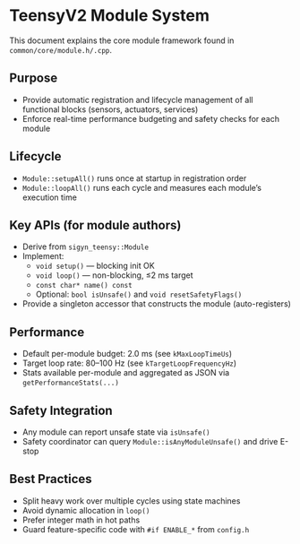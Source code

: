 # TeensyV2 Module System

This document explains the core module framework found in `common/core/module.h/.cpp`.

## Purpose
- Provide automatic registration and lifecycle management of all functional blocks (sensors, actuators, services)
- Enforce real-time performance budgeting and safety checks for each module

## Lifecycle
- `Module::setupAll()` runs once at startup in registration order
- `Module::loopAll()` runs each cycle and measures each module’s execution time

## Key APIs (for module authors)
- Derive from `sigyn_teensy::Module`
- Implement:
  - `void setup()` — blocking init OK
  - `void loop()` — non-blocking, ≤2 ms target
  - `const char* name() const`
  - Optional: `bool isUnsafe()` and `void resetSafetyFlags()`
- Provide a singleton accessor that constructs the module (auto-registers)

## Performance
- Default per-module budget: 2.0 ms (see `kMaxLoopTimeUs`)
- Target loop rate: 80–100 Hz (see `kTargetLoopFrequencyHz`)
- Stats available per-module and aggregated as JSON via `getPerformanceStats(...)`

## Safety Integration
- Any module can report unsafe state via `isUnsafe()`
- Safety coordinator can query `Module::isAnyModuleUnsafe()` and drive E-stop

## Best Practices
- Split heavy work over multiple cycles using state machines
- Avoid dynamic allocation in `loop()`
- Prefer integer math in hot paths
- Guard feature-specific code with `#if ENABLE_*` from `config.h`
